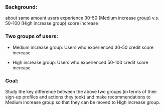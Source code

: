 ### Background: 
about same amount users experience 30-50 (Medium increase group) v.s. 50-100 (High increase group) score increase

### Two groups of users:

- Medium increase group: Users who experienced 30-50 credit score increase

- High increase group: Users who experienced 50-100 credit score increase

### Goal:
Study the key difference between the above two groups (in terms of their sign-up profiles and actions they took) and make recommendations to Medium increase group so that they can be moved to High increase group.
